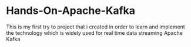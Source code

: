 # Hands-On-Apache-Kafka
This is my first try to project that i created in order to learn and implement the technology which is widely used for real time data streaming Apache Kafka 
